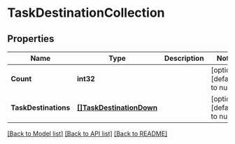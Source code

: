 # TaskDestinationCollection

## Properties
Name | Type | Description | Notes
------------ | ------------- | ------------- | -------------
**Count** | **int32** |  | [optional] [default to null]
**TaskDestinations** | [**[]TaskDestinationDown**](task_destination_down.md) |  | [optional] [default to null]

[[Back to Model list]](../README.md#documentation-for-models) [[Back to API list]](../README.md#documentation-for-api-endpoints) [[Back to README]](../README.md)


